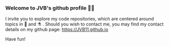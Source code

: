 ### Welcome to JVB's github profile 👋🏻

I invite you to explore my code repositories, which are centered around topics in 🔭 and ⚗️ .
Should you wish to contact me, you may find my contact details on my github page: https://JVB11.github.io

Have fun!
<!--
**JVB11/JVB11** is a ✨ _special_ ✨ repository because its `README.md` (this file) appears on your GitHub profile.

Here are some ideas to get you started:

- 🔭 I’m currently working on ...
- 🌱 I’m currently learning ...
- 👯 I’m looking to collaborate on ...
- 🤔 I’m looking for help with ...
- 💬 Ask me about ...
- 📫 How to reach me: ...
- 😄 Pronouns: ...
- ⚡ Fun fact: ...
-->

